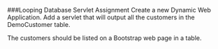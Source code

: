 ###Looping Database Servlet Assignment
Create a new Dynamic Web Application. Add a servlet that will output all the customers in the DemoCustomer table.

The customers should be listed on a Bootstrap web page in a table.